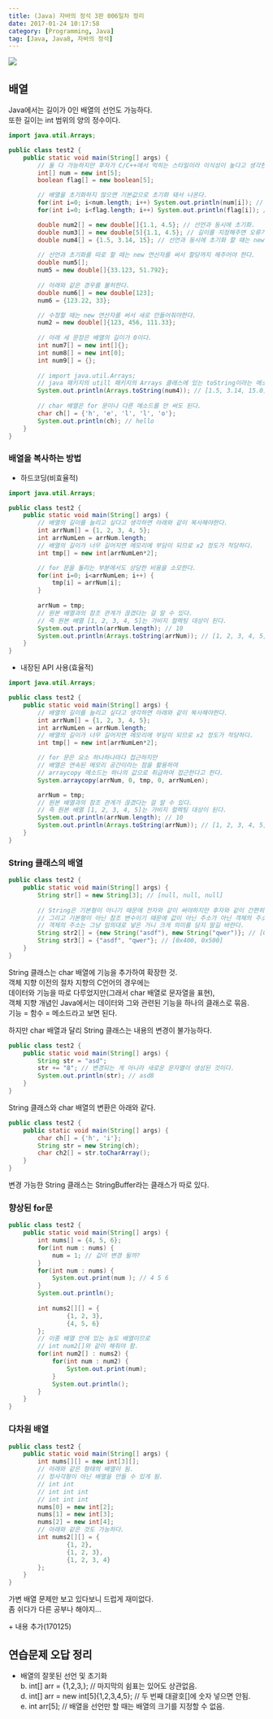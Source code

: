 ```yaml
---
title: (Java) 자바의 정석 3판 006일차 정리
date: 2017-01-24 10:17:58
category: [Programming, Java]
tag: [Java, Java8, 자바의 정석]
---
```

![](thumb.png)

## 배열
Java에서는 길이가 0인 배열의 선언도 가능하다.  
또한 길이는 int 범위의 양의 정수이다.  
```java
import java.util.Arrays;

public class test2 {
    public static void main(String[] args) {
        // 둘 다 가능하지만 후자가 C/C++에서 먹히는 스타일이라 이식성이 높다고 생각한다.
        int[] num = new int[5];
        boolean flag[] = new boolean[5];

        // 배열을 초기화하지 않으면 기본값으로 초기화 돼서 나온다.
        for(int i=0; i<num.length; i++) System.out.println(num[i]); // 0
        for(int i=0; i<flag.length; i++) System.out.println(flag[i]); // false

        double num2[] = new double[]{1.1, 4.5}; // 선언과 동시에 초기화.
        double num3[] = new double[5]{1.1, 4.5}; // 길이를 지정해주면 오류가 난다.
        double num4[] = {1.5, 3.14, 15}; // 선언과 동시에 초기화 할 때는 new 연산자를 뺄 수 있다.
        
        // 선언과 초기화를 따로 할 때는 new 연산자를 써서 할당까지 해주어야 한다.
        double num5[];
        num5 = new double[]{33.123, 51.792};
        
        // 아래와 같은 경우를 불허한다.
        double num6[] = new double[123];
        num6 = {123.22, 33};

        // 수정할 때는 new 연산자를 써서 새로 만들어줘야한다.
        num2 = new double[]{123, 456, 111.33};
        
        // 아래 세 문장은 배열의 길이가 0이다.
        int num7[] = new int[]{};
        int num8[] = new int[0];
        int num9[] = {};
        
        // import java.util.Arrays;
        // java 패키지의 utill 패키지의 Arrays 클래스에 있는 toString이라는 메소드를 쓴다.
        System.out.println(Arrays.toString(num4)); // [1.5, 3.14, 15.0]
        
        // char 배열은 for 문이나 다른 메소드를 안 써도 된다.
        char ch[] = {'h', 'e', 'l', 'l', 'o'};
        System.out.println(ch); // hello
    }
}
```

### 배열을 복사하는 방법
* 하드코딩(비효율적)  
```java
import java.util.Arrays;

public class test2 {
    public static void main(String[] args) {
        // 배열의 길이를 늘리고 싶다고 생각하면 아래와 같이 복사해야한다.
        int arrNum[] = {1, 2, 3, 4, 5};
        int arrNumLen = arrNum.length;
        // 배열의 길이가 너무 길어지면 메모리에 부담이 되므로 x2 정도가 적당하다.
        int tmp[] = new int[arrNumLen*2];

        // for 문을 돌리는 부분에서도 상당한 비용을 소모한다.
        for(int i=0; i<arrNumLen; i++) {
            tmp[i] = arrNum[i];
        }
        
        arrNum = tmp;
        // 원본 배열과의 참조 관계가 끊겼다는 걸 알 수 있다.
        // 즉 원본 배열 [1, 2, 3, 4, 5]는 가비지 컬렉팅 대상이 된다.
        System.out.println(arrNum.length); // 10
        System.out.println(Arrays.toString(arrNum)); // [1, 2, 3, 4, 5, 0, 0, 0, 0, 0]
    }
}
```

* 내장된 API 사용(효율적)  
```java
import java.util.Arrays;

public class test2 {
    public static void main(String[] args) {
        // 배열의 길이를 늘리고 싶다고 생각하면 아래와 같이 복사해야한다.
        int arrNum[] = {1, 2, 3, 4, 5};
        int arrNumLen = arrNum.length;
        // 배열의 길이가 너무 길어지면 메모리에 부담이 되므로 x2 정도가 적당하다.
        int tmp[] = new int[arrNumLen*2];

        // for 문은 요소 하나하나마다 접근하지만
        // 배열은 연속된 메모리 공간이라는 점을 활용하여
        // arraycopy 메소드는 하나의 값으로 취급하여 접근한다고 한다.
        System.arraycopy(arrNum, 0, tmp, 0, arrNumLen);

        arrNum = tmp;
        // 원본 배열과의 참조 관계가 끊겼다는 걸 알 수 있다.
        // 즉 원본 배열 [1, 2, 3, 4, 5]는 가비지 컬렉팅 대상이 된다.
        System.out.println(arrNum.length); // 10
        System.out.println(Arrays.toString(arrNum)); // [1, 2, 3, 4, 5, 0, 0, 0, 0, 0]
    }
}
```

### String 클래스의 배열
```java
public class test2 {
    public static void main(String[] args) {
        String str[] = new String[3]; // [null, null, null]
        
        // String은 기본형이 아니기 때문에 전자와 같이 써야하지만 후자와 같이 간편히 쓰는 걸 허용한다.
        // 그리고 기본형이 아닌 참조 변수이기 때문에 값이 아닌 주소가 아닌 객체의 주소가 담겨있다.
        // 객체의 주소는 그냥 임의대로 넣은 거니 크게 의미를 담지 말길 바란다.
        String str2[] = {new String("asdf"), new String("qwer")}; // [0x100, 0x200]
        String str3[] = {"asdf", "qwer"}; // [0x400, 0x500]
    }
}
```

String 클래스는 char 배열에 기능을 추가하여 확장한 것.  
객체 지향 이전의 절차 지향의 C언어의 경우에는  
데이터와 기능을 따로 다루었지만(그래서 char 배열로 문자열을 표현),  
객체 지향 개념인 Java에서는 데이터와 그와 관련된 기능을 하나의 클래스로 묶음.  
기능 = 함수 = 메소드라고 보면 된다.  

하지만 char 배열과 달리 String 클래스는 내용의 변경이 불가능하다.
```java
public class test2 {
    public static void main(String[] args) {
        String str = "asd";
        str += "8"; // 변경되는 게 아니라 새로운 문자열이 생성된 것이다.
        System.out.println(str); // asd8
    }
}
```

String 클래스와 char 배열의 변환은 아래와 같다.  
```java
public class test2 {
    public static void main(String[] args) {
        char ch[] = {'h', 'i'};
        String str = new String(ch);
        char ch2[] = str.toCharArray();
    }
}
```

변경 가능한 String 클래스는 StringBuffer라는 클래스가 따로 있다.

### 향상된 for문
```java
public class test2 {
    public static void main(String[] args) {
        int nums[] = {4, 5, 6};
        for(int num : nums) {
            num = 1; // 값이 변경 될까?
        }
        for(int num : nums) {
            System.out.print(num ); // 4 5 6
        }
        System.out.println();
        
        int nums2[][] = {
                {1, 2, 3},
                {4, 5, 6}
        };
        // 이중 배열 안에 있는 놈도 배열이므로
        // int num2[]와 같이 해줘야 함.
        for(int num2[] : nums2) {
            for(int num : num2) {
                System.out.print(num);
            }
            System.out.println();
        }
    }
}
```

### 다차원 배열
```java
public class test2 {
    public static void main(String[] args) {
        int nums[][] = new int[3][];
        // 아래와 같은 형태의 배열이 됨.
        // 정사각형이 아닌 배열을 만들 수 있게 됨.
        // int int
        // int int int
        // int int int
        nums[0] = new int[2];
        nums[1] = new int[3];
        nums[2] = new int[4];
        // 아래와 같은 것도 가능하다.
        int nums2[][] = {
                {1, 2},
                {1, 2, 3},
                {1, 2, 3, 4}
        };
    }
}
```

가변 배열 문제만 보고 있다보니 드럽게 재미없다.  
좀 쉬다가 다른 공부나 해야지...

\+ 내용 추가(170125)
## 연습문제 오답 정리
* 배열의 잘못된 선언 및 초기화  
b. int[] arr = {1,2,3,}; // 마지막의 쉼표는 있어도 상관없음.  
d. int[] arr = new int[5]{1,2,3,4,5}; // 두 번째 대괄호[]에 숫자 넣으면 안됨.  
e. int arr[5]; // 배열을 선언만 할 때는 배열의 크기를 지정할 수 없음.